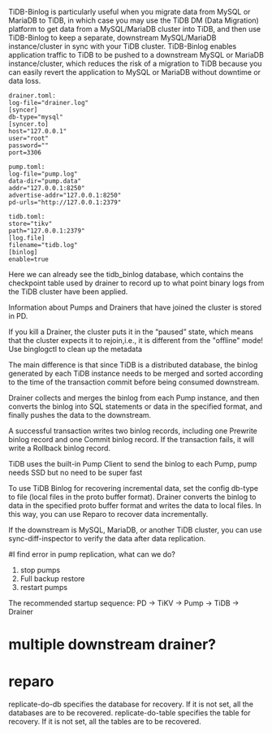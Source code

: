 TiDB-Binlog is particularly useful when you migrate data from MySQL or MariaDB to TiDB, in which case you may use the TiDB DM (Data Migration) platform to get data from a MySQL/MariaDB cluster into TiDB, and then use TiDB-Binlog to keep a separate, downstream MySQL/MariaDB instance/cluster in sync with your TiDB cluster. TiDB-Binlog enables application traffic to TiDB to be pushed to a downstream MySQL or MariaDB instance/cluster, which reduces the risk of a migration to TiDB because you can easily revert the application to MySQL or MariaDB without downtime or data loss.

```
drainer.toml:
log-file="drainer.log"
[syncer]
db-type="mysql"
[syncer.to]
host="127.0.0.1"
user="root"
password=""
port=3306

pump.toml:
log-file="pump.log"
data-dir="pump.data"
addr="127.0.0.1:8250"
advertise-addr="127.0.0.1:8250"
pd-urls="http://127.0.0.1:2379"

tidb.toml:
store="tikv"
path="127.0.0.1:2379"
[log.file]
filename="tidb.log"
[binlog]
enable=true
```

Here we can already see the tidb_binlog database, which contains the checkpoint table used by drainer to record up to what point binary logs from the TiDB cluster have been applied.

Information about Pumps and Drainers that have joined the cluster is stored in PD.

If you kill a Drainer, the cluster puts it in the “paused” state, which means that the cluster expects it to rejoin,i.e., it is different from the "offline" mode! Use binglogctl to clean up the metadata


The main difference is that since TiDB is a distributed database, the binlog generated by each TiDB instance needs to be merged and sorted according to the time of the transaction commit before being consumed downstream.

 Drainer collects and merges the binlog from each Pump instance, and then converts the binlog into SQL statements or data in the specified format, and finally pushes the data to the downstream.

  A successful transaction writes two binlog records, including one Prewrite binlog record and one Commit binlog record. If the transaction fails, it will write a Rollback binlog record.

TiDB uses the built-in Pump Client to send the binlog to each Pump, pump needs SSD but no need to be super fast

  To use TiDB Binlog for recovering incremental data, set the config db-type to file (local files in the proto buffer format). Drainer converts the binlog to data in the specified proto buffer format and writes the data to local files. In this way, you can use Reparo to recover data incrementally.  

If the downstream is MySQL, MariaDB, or another TiDB cluster, you can use sync-diff-inspector to verify the data after data replication.


#I find error in pump replication, what can we do?
1. stop pumps
2. Full backup restore
3. restart pumps
 
The recommended startup sequence: PD -> TiKV -> Pump -> TiDB -> Drainer

# multiple downstream drainer?

# reparo

replicate-do-db specifies the database for recovery. If it is not set, all the databases are to be recovered.
replicate-do-table specifies the table for recovery. If it is not set, all the tables are to be recovered.

